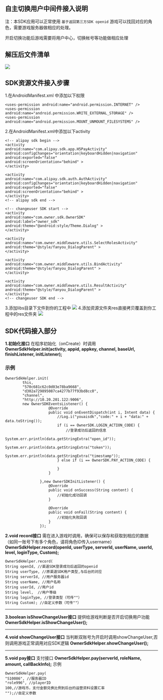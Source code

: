 ## 自主切换用户中间件接入说明 ##
注：本SDK应用可以正常使用 `基于返回第三方SDK openid` 游戏可以找回对应的角色，需要游戏服务器做相应的处理。

开启切换功能后游戏需要将用户中心，切换帐号等功能做相应处理

## 解压后文件清单
![](http://i.imgur.com/IkpMILJ.png)

## SDK资源文件接入步骤
1.在AndroidManifest.xml 中添加以下权限
```code
<uses-permission android:name="android.permission.INTERNET" />
<uses-permission android:name="android.permission.WRITE_EXTERNAL_STORAGE" />
<uses-permission android:name="android.permission.MOUNT_UNMOUNT_FILESYSTEMS" />
```

2.在AndroidManifest.xml中添加以下activity
```code
<!-- alipay sdk begin -->
<activity
android:name="com.alipay.sdk.app.H5PayActivity"
android:configChanges="orientation|keyboardHidden|navigation"
android:exported="false"
android:screenOrientation="behind" >
</activity>

<activity
android:name="com.alipay.sdk.auth.AuthActivity"
android:configChanges="orientation|keyboardHidden|navigation"
android:exported="false"
android:screenOrientation="behind" >
</activity>
<!-- alipay sdk end -->

<!-- changeuser SDK start -->
<activity
android:name="com.owner.sdk.OwnerSDK"
android:label="owner_sdk"
android:theme="@android:style/Theme.Dialog" >
</activity>

<activity android:name="com.owner.middleware.utils.SelectRolesActivity"
android:theme="@style/fanyou_DialogParent" >
</activity>

<activity
android:name="com.owner.middleware.utils.BindActivity"
android:theme="@style/fanyou_DialogParent" >
</activity>

<activity
android:name="com.owner.middleware.utils.ResultActivity"
android:theme="@style/fanyou_DialogParent" >
</activity>
<!-- changeuser SDK end -->
```
3.添加libs目录下文件到你的工程中
![](http://i.imgur.com/xEfVSmH.png)
4.添加资源文件夹res直接拷贝覆盖到你工程中的res文件夹
![](http://i.imgur.com/WNS4qg5.png)
## SDK代码接入部分
**1.初始化接口**
在程序初始化（onCreate）时调用
**OwnerSdkHelper.init(activity, appid, appkey, channel, baseUrl, finishListener, initListener);**
### 示例
```code
OwnerSdkHelper.init(
		this, 
		"570c681c62c0d03e78ba9668",
		"d302a729895087ca4277b77f93bd8cc0",
		"channel",
		"http://10.20.201.122:9006",
		new OwnerSDKEventsListener() {
					@Override
					public void onEventDispatch(int i, Intent data) {
						//Log.i("youaisdk","code:" + i + "data:" + data.toString());
						if (i == OwnerSDK.LOGIN_ACTION_CODE) {
							//登录成功后返回的信息
							System.err.println(data.getStringExtra("open_id"));
							System.err.println(data.getStringExtra("token"));
							System.err.println(data.getStringExtra("timestamp"));
						} else if (i == OwnerSDK.PAY_ACTION_CODE) {

						}
					}

				},new OwnerSDKInitListener() {
					@Override
					public void onSuccess(String content) {
						//初始化成功回调
					}

					@Override
					public void onFail(String content) {
						//初始化失败回调
					}
				});
```


**2.void record接口**
需在进入游戏时调用，确保可以保存和获取到相应的数据
（如同一账号下有多个角色，请将角色ID传入username）
**OwnerSdkHelper.record(openId, userType, serverId, userName, userId, level, loginType, Custom);**
```code
OwnerSdkHelper.record(
String openId, //渠道SDK登录成功后返回的openid
String userType, //原渠道SDK用户类型,与后台的对应
String serverId, //用户服务器id
String userName, //用户名称
String userId, //用户id
String level,  //用户等级
String loginType, //登录类型（可传""）
String Custom); //自定义参数（可传""）
```

----------

**3.boolean isShowChangeUser接口**
提供给游戏判断是否开启切换用户功能
**OwnerSdkHelper.isShowChangeUser();**


----------

**4.void showChangeUser接口**
当判断双账号为开启时调用showChangeUser,否则调用游戏正常调用对应SDK逻辑
**OwnerSdkHelper.showChangeUser();**

----------

**5.void pay接口**
支付接口
**OwnerSdkHelper.pay(serverId, roleName, amount, callBackInfo);**
示例
```code
OwnerSdkHelper.pay(
"S10086", //服务器ID
"role996", //playerID
100,//游戏币，支付金额兑换比例到后台的运营资料设置汇率
"");//自定义参数
```
